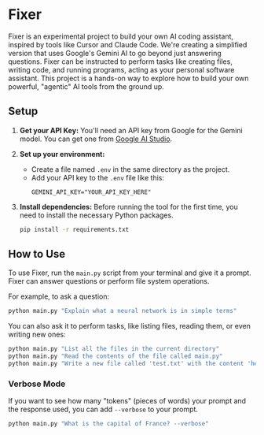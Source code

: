 # Fixer

Fixer is an experimental project to build your own AI coding assistant, inspired by tools like Cursor and Claude Code. We're creating a simplified version that uses Google's Gemini AI to go beyond just answering questions. Fixer can be instructed to perform tasks like creating files, writing code, and running programs, acting as your personal software assistant. This project is a hands-on way to explore how to build your own powerful, "agentic" AI tools from the ground up.

## Setup

1.  **Get your API Key:** You'll need an API key from Google for the Gemini model. You can get one from [Google AI Studio](https://aistudio.google.com/app/apikey).

2.  **Set up your environment:**
    *   Create a file named `.env` in the same directory as the project.
    *   Add your API key to the `.env` file like this:
        ```
        GEMINI_API_KEY="YOUR_API_KEY_HERE"
        ```

3.  **Install dependencies:**
    Before running the tool for the first time, you need to install the necessary Python packages.
    ```bash
    pip install -r requirements.txt
    ```

## How to Use

To use Fixer, run the `main.py` script from your terminal and give it a prompt. Fixer can answer questions or perform file system operations.

For example, to ask a question:
```bash
python main.py "Explain what a neural network is in simple terms"
```

You can also ask it to perform tasks, like listing files, reading them, or even writing new ones:
```bash
python main.py "List all the files in the current directory"
python main.py "Read the contents of the file called main.py"
python main.py "Write a new file called 'test.txt' with the content 'hello world'"
```

### Verbose Mode

If you want to see how many "tokens" (pieces of words) your prompt and the response used, you can add `--verbose` to your prompt.

```bash
python main.py "What is the capital of France? --verbose" 
```
